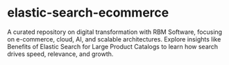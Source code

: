 # elastic-search-ecommerce
A curated repository on digital transformation with RBM Software, focusing on e-commerce, cloud, AI, and scalable architectures. Explore insights like Benefits of Elastic Search for Large Product Catalogs  to learn how search drives speed, relevance, and growth.
